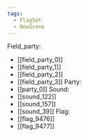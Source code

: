 ```yaml
---
tags:
  - FlagSet
  - NewScene
---
```

Field_party:
- [[field_party_0]]
- [[field_party_1]]
- [[field_party_2]]
- [[field_party_3]]
Party:
- [[party_0]]
Sound:
- [[sound_122]]
- [[sound_157]]
- [[sound_39]]
Flag:
- [[flag_9476]]
- [[flag_9477]]
